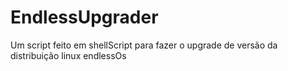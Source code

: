 # EndlessUpgrader
Um script feito em shellScript para fazer o upgrade de versão da distribuição linux endlessOs 
